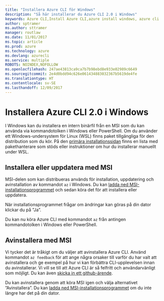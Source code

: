 ```yaml
---
title: "Installera Azure CLI för Windows"
description: "Så här installerar du Azure CLI 2.0 i Windows"
keywords: Azure CLI,Install Azure CLI,azure install windows, azure cli windows, azure windows
author: sptramer
ms.author: sttramer
manager: routlaw
ms.date: 11/01/2017
ms.topic: article
ms.prod: azure
ms.technology: azure
ms.devlang: azurecli
ms.service: multiple
ROBOTS: NOINDEX,NOFOLLOW
ms.openlocfilehash: 247ae43813ca9ca7b7b98ebd8e933e02989c6649
ms.sourcegitcommit: 2e4d0bdd94c626e061434883032367b5619de4fe
ms.translationtype: HT
ms.contentlocale: sv-SE
ms.lasthandoff: 12/09/2017
---
```

# <a name="install-azure-cli-20-on-windows"></a>Installera Azure CLI 2.0 i Windows

I Windows kan du installera en intern binärfil från en MSI som du kan använda via kommandotolken i Windows eller PowerShell. Om du använder ett Windows-undersystem för Linux (WSL) finns paket tillgängliga för den distribution som du kör. På den [primära installationssidan](install-azure-cli.md) finns en lista med pakethanterare som stöds eller instruktioner om hur du installerar manuellt under WSL.

## <a name="install-or-update-with-msi"></a>Installera eller uppdatera med MSI

MSI-delen som kan distribueras används för installation, uppdatering och avinstallation av kommandot `az` i Windows. Du kan [ladda ned MSI-installationsprogrammet](https://aka.ms/InstallAzureCliWindows) och sedan köra det för att installera eller uppdatera.

När installationsprogrammet frågar om ändringar kan göras på din dator klickar du på ”Ja”.

Du kan nu köra Azure CLI med kommandot `az` från antingen kommandotolken i Windows eller PowerShell.

## <a name="uninstall-with-msi"></a>Avinstallera med MSI

Vi tycker det är tråkigt om du väljer att avinstallera Azure CLI. Använd kommandot `az feedback` för att ange några orsaker till varför du har valt att avinstallera och ge exempel på hur vi kan förbättra CLI-upplevelsen innan du avinstallerar. Vi vill se till att Azure CLI är så felfritt och användarvänligt som möjligt. Du kan även [skicka in ett github-ärende](https://github.com/Azure/azure-cli/issues).

Du kan avinstallera genom att köra MSI igen och välja alternativet ”Avinstallera”. Du kan [ladda ned MSI-installationsprogrammet](https://aka.ms/InstallAzureCliWindows) om du inte längre har det på din dator.
